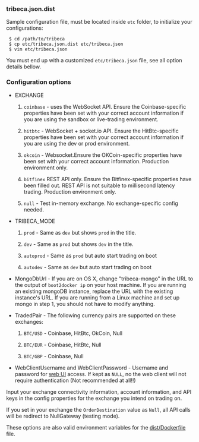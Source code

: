### tribeca.json.dist
Sample configuration file, must be located inside `etc` folder, to initialize your configurations:
```
 $ cd /path/to/tribeca
 $ cp etc/tribeca.json.dist etc/tribeca.json
 $ vim etc/tribeca.json
```

You must end up with a customized `etc/tribeca.json` file, see all option details bellow.

### Configuration options

  * EXCHANGE

    1. `coinbase` - uses the WebSocket API. Ensure the Coinbase-specific properties have been set with your correct account information if you are using the sandbox or live-trading environment.

    2. `hitbtc` - WebSocket + socket.io API. Ensure the HitBtc-specific properties have been set with your correct account information if you are using the dev or prod environment.

    3. `okcoin` - Websocket.Ensure the OKCoin-specific properties have been set with your correct account information. Production environment only.

    4. `bitfinex` REST API only. Ensure the Bitfinex-specific properties have been filled out. REST API is not suitable to millisecond latency trading. Production environment only.

    5. `null` - Test in-memory exchange. No exchange-specific config needed.

  * TRIBECA_MODE

    1. `prod` - Same as `dev` but shows `prod` in the title.

    2. `dev` - Same as `prod` but shows `dev` in the title.

    1. `autoprod` - Same as `prod` but auto start trading on boot

    2. `autodev` - Same as `dev` but auto start trading on boot

  * MongoDbUrl - If you are on OS X, change "tribeca-mongo" in the URL to the output of `boot2docker ip` on your host machine. If you are running an existing mongoDB instance, replace the URL with the existing instance's URL. If you are running from a Linux machine and set up mongo in step 1, you should not have to modify anything.

  * TradedPair - The following currency pairs are supported on these exchanges:

    1. `BTC/USD` - Coinbase, HitBtc, OkCoin, Null

    2. `BTC/EUR` - Coinbase, HitBtc, Null

    3. `BTC/GBP` - Coinbase, Null

  * WebClientUsername and WebClientPassword - Username and password for [web UI](https://github.com/ctubio/tribeca#web-ui) access. If kept as `NULL`, no the web client will not require authentication (Not recommended at all!!)

Input your exchange connectivity information, account information, and API keys in the config properties for the exchange you intend on trading on.

If you set in your exchange the `OrderDestination` value as `Null`, all API calls will be redirect to NullGateway (testing mode).

These options are also valid environment variables for the [dist/Dockerfile](https://github.com/ctubio/tribeca/tree/master/dist#dockerfile) file.